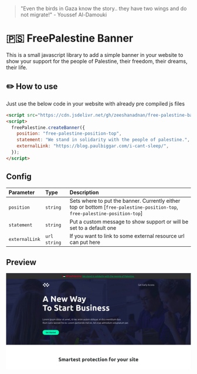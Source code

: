 > "Even the birds in Gaza know the story.. they have two wings and do not migrate!" - Youssef Al-Damouki

# 🇵🇸 FreePalestine Banner

This is a small javascript library to add a simple banner in your website to show your support for the people of Palestine, their freedom, their dreams, their life.

## ✏️ How to use

Just use the below code in your website with already pre compiled js files

```html
<script src="https://cdn.jsdelivr.net/gh/zeeshanadnan/free-palestine-banner@main/dist/free-palestine-banner-1.0.2.js"></script>
<script>
  freePalestine.createBanner({
    position: "free-palestine-position-top",
    statement: "We stand in solidarity with the people of palestine.",
    externalLink: "https://blog.paulbiggar.com/i-cant-sleep/",
  });
</script>
```

## Config

| Parameter      | Type         | Description                                                                                                                 |
| :------------- | :----------- | :-------------------------------------------------------------------------------------------------------------------------- |
| `position`     | `string`     | Sets where to put the banner. Currently either top or bottom [`free-palestine-position-top`, `free-palestine-position-top`] |
| `statement`    | `string`     | Put a custom message to show support or will be set to a default one                                                        |
| `externalLink` | `url string` | If you want to link to some external resource url can put here                                                              |

## Preview

![Screenshot](img/free-palestine.png)
